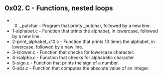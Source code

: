 ## 0x02. C - Functions, nested loops
* 0. _putchar - Program that prints _putchar, followed by a new line.
* 1-alphabet.c - Function that prints the alphabet, in lowercase, followed by a new line.
* 2-print_alphabet_x10.c - Function that prints 10 times the alphabet, in lowercase, followed by a new line.
* 3-islower.c - Function that checks for lowercase character.
* 4-isalpha.c - Function that checks for alphabetic character.
* 5-sign.c - Function that prints the sign of a number.
* 6-abs.c - Function that computes the absolute value of an integer.


